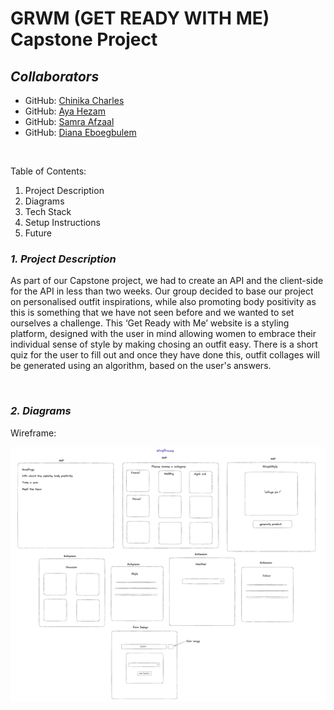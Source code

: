# **GRWM (GET READY WITH ME) Capstone Project**

## **_Collaborators_**

- GitHub: [Chinika Charles](https://github.com/ChinikaC)
- GitHub: [Aya Hezam](https://github.com/aya-rh)
- GitHub: [Samra Afzaal](https://github.com/samra-a)
- GitHub: [Diana Eboegbulem](https://github.com/PrincessDiana1)

<br />

Table of Contents:
1. Project Description
2. Diagrams
3. Tech Stack
4. Setup Instructions
5. Future

### **_1. Project Description_**

As part of our Capstone project, we had to create an API and the client-side for the API in less than two weeks. Our group decided to base our project on personalised outfit inspirations, while also promoting body positivity as this is something that we have not seen before and we wanted to set ourselves a challenge. This ‘Get Ready with Me’ website is a styling platform, designed with the user in mind allowing women to embrace their individual sense of style by making chosing an outfit easy. There is a short quiz for the user to fill out and once they have done this, outfit collages will be generated using an algorithm, based on the user's answers.

<br />

### **_2. Diagrams_**

Wireframe:

![Wireframe](images/Screenshot%202023-04-20%20at%2015.40.19.png)